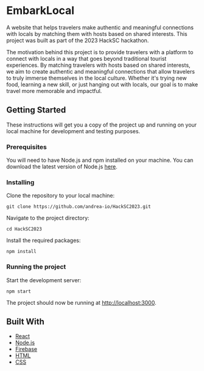 
# EmbarkLocal

A website that helps travelers make authentic and meaningful connections with locals by matching them with hosts based on shared interests. This project was built as part of the 2023 HackSC hackathon.

The motivation behind this project is to provide travelers with a platform to connect with locals in a way that goes beyond traditional tourist experiences. By matching travelers with hosts based on shared interests, we aim to create authentic and meaningful connections that allow travelers to truly immerse themselves in the local culture. Whether it's trying new food, learning a new skill, or just hanging out with locals, our goal is to make travel more memorable and impactful.

## Getting Started

These instructions will get you a copy of the project up and running on your local machine for development and testing purposes.

### Prerequisites

You will need to have Node.js and npm installed on your machine. You can download the latest version of Node.js [here](https://nodejs.org/en/download/).

### Installing

Clone the repository to your local machine:

`git clone https://github.com/andrea-io/HackSC2023.git` 

Navigate to the project directory:

`cd HackSC2023` 

Install the required packages:

`npm install` 

### Running the project

Start the development server:

`npm start` 

The project should now be running at [http://localhost:3000](http://localhost:3000/).

## Built With

-   [React](https://reactjs.org/)
-   [Node.js](https://nodejs.org/)
-   [Firebase](https://firebase.google.com/)
-   [HTML](https://developer.mozilla.org/en-US/docs/Web/HTML)
-   [CSS](https://developer.mozilla.org/en-US/docs/Web/CSS)
